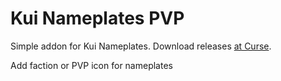 # Kui Nameplates PVP
Simple addon for Kui Nameplates. Download releases [at Curse](https://mods.curse.com/addons/wow/281232-kuinameplates-pvp).

Add faction or PVP icon for nameplates 
